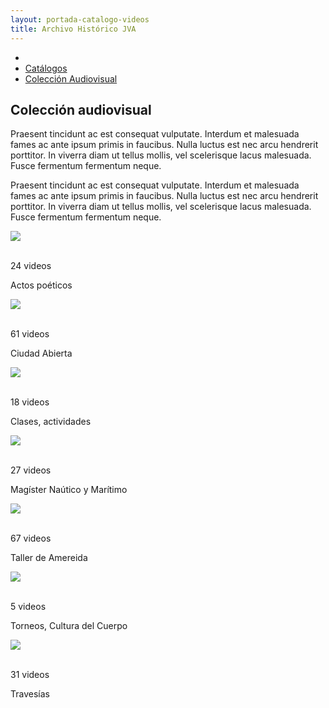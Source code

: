 ```yaml
---
layout: portada-catalogo-videos
title: Archivo Histórico JVA
---
```

<div class='contenedor-sin-relleno'>
  <div class='fila'>
    <div class='col-lg-12 oculto-xs'>
      <ul id='breadcrumb'>
        <li><a href='pags/home'><i class="icn icn-hogar-l icn-md"></i></a></li>
        <li><a href='pags/sobre_el_archivo'> Catálogos</a></li>
        <li><a href='pags/resena_historia'> Colección Audiovisual</a></li>
      </ul>
    </div>
  </div>
</div>
<div class='fondo-blanco'>
  <div class='wrap'>          
    <div class='fila'>
      <div class='col-lg-6 col-md-8 col-sm-12 col-xs-12'>
        <h2 class='rojo-claro'>Colección audiovisual</h2>
        <p class='xs fina'>Praesent tincidunt ac est consequat vulputate. Interdum et malesuada fames ac ante ipsum primis in faucibus. Nulla luctus est nec arcu hendrerit porttitor. In viverra diam ut tellus mollis, vel scelerisque lacus malesuada. Fusce fermentum fermentum neque.</p>
        <p class='xs fina'>Praesent tincidunt ac est consequat vulputate. Interdum et malesuada fames ac ante ipsum primis in faucibus. Nulla luctus est nec arcu hendrerit porttitor. In viverra diam ut tellus mollis, vel scelerisque lacus malesuada. Fusce fermentum fermentum neque.</p>
      </div>
    </div>
    <div class='fila'>
      <div class='col-lg-3 col-md-3 col-sm-6 col-xs-12'> 
        <div class='prev-imagen lg'>
          <a><img class='ancho-maximo'src="{{ site.baseurl }}/img/img-archivo/actos-cat.jpg"><div class="text-content"><p class='blanco'><i class="icn icn-youtube icn-lg blanco"></i></br> 24 videos</p></div></a> 
          <div class="franja-categoria fondo-rojo-claro">
            <p>Actos poéticos</p>
          </div>
        </div>
      </div>
      <div class='col-lg-3 col-md-3 col-sm-6 col-xs-12'>
        <div class='prev-imagen lg'>
          <a><img class='ancho-maximo' src="{{ site.baseurl }}/img/img-archivo/ciudadabierta-cat.jpg"><div class="text-content"><p class='blanco'><i class="icn icn-youtube icn-lg blanco"></i></br>61 videos</p></div></a>
          <div class="franja-categoria fondo-rojo-claro">
            <p>Ciudad Abierta</p>
          </div>
        </div>
      </div> 
      <div class='col-lg-3 col-md-3 col-sm-6 col-xs-12'>
        <div class='prev-imagen lg'>
          <a><img class='ancho-maximo'src="{{ site.baseurl }}/img/img-archivo/clase-cat.jpg"><div class="text-content"><p class='blanco'><i class="icn icn-youtube icn-lg blanco"></i></br>18 videos</p></div></a>
          <div class="franja-categoria fondo-rojo-claro">
            <p>Clases, actividades</p>
          </div>
        </div>
      </div>
      <div class='col-lg-3 col-md-3 col-sm-6 col-xs-12'>
        <div class='prev-imagen lg'>
          <a><img class='ancho-maximo'src="{{ site.baseurl }}/img/img-archivo/magister-cat.jpg"><div class="text-content"><p class='blanco'><i class="icn icn-youtube icn-lg blanco"></i></br>27 videos</p></div></a>
          <div class="franja-categoria fondo-rojo-claro">
            <p>Magíster Naútico y Marítimo</p>
          </div>
        </div>
      </div>
    </div>
    <div class='fila'>
      <div class='col-lg-3 col-md-3 col-sm-6 col-xs-12'>
        <div class='prev-imagen lg'>
          <a><img class='ancho-maximo'src="{{ site.baseurl }}/img/img-archivo/amereida-cat.jpg"><div class="text-content"><p class='blanco'><i class="icn icn-youtube icn-lg blanco"></i></br>67 videos</p></div></a>
          <div class="franja-categoria fondo-rojo-claro">
            <p>Taller de Amereida</p>
          </div>
        </div>
      </div>
      <div class='col-lg-3 col-md-3 col-sm-6 col-xs-12'>
        <div class='prev-imagen lg'>
          <a><img class='ancho-maximo'src="{{ site.baseurl }}/img/img-archivo/torneos-cat.jpg"><div class="text-content"><p class='blanco'><i class="icn icn-youtube icn-lg blanco"></i></br>5 videos</p></div></a>
          <div class="franja-categoria fondo-rojo-claro">
            <p>Torneos, Cultura del Cuerpo</p>
          </div>
        </div>
      </div>
      <div class='col-lg-3 col-md-3 col-sm-6 col-xs-12'>
        <div class='prev-imagen lg'>
          <a><img class='ancho-maximo'src="{{ site.baseurl }}/img/img-archivo/travesia-cat.jpg"><div class="text-content"><p class='blanco'><i class="icn icn-youtube icn-lg blanco"></i></br>31 videos</p></div></a>
          <div class="franja-categoria fondo-rojo-claro">
            <p>Travesías</p>
          </div>
        </div>
      </div>
    </div> <!-- fin fila -->
  </div><!-- fin wrap -->
</div> <!-- fin fila --> 